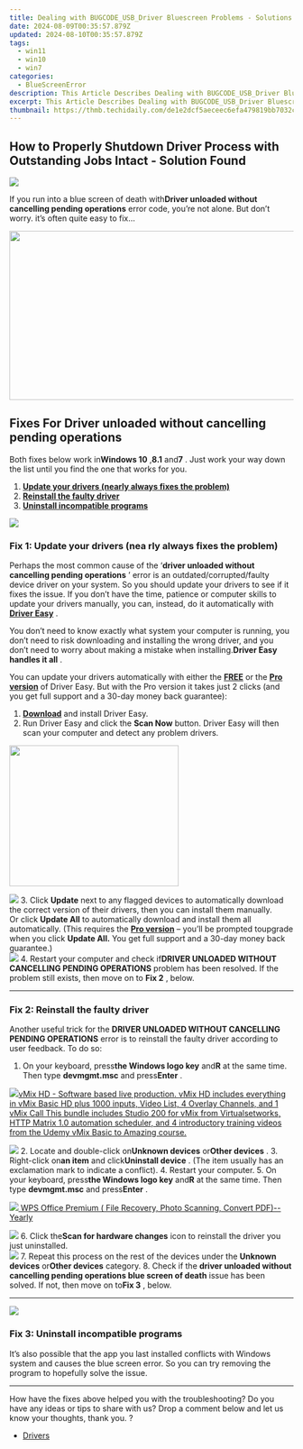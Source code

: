 ```yaml
---
title: Dealing with BUGCODE_USB_Driver Bluescreen Problems - Solutions for Windows Eosystem
date: 2024-08-09T00:35:57.879Z
updated: 2024-08-10T00:35:57.879Z
tags:
  - win11
  - win10
  - win7
categories:
  - BlueScreenError
description: This Article Describes Dealing with BUGCODE_USB_Driver Bluescreen Problems - Solutions for Windows Eosystem
excerpt: This Article Describes Dealing with BUGCODE_USB_Driver Bluescreen Problems - Solutions for Windows Eosystem
thumbnail: https://thmb.techidaily.com/de1e2dcf5aeceec6efa479819bb7032cddf48c94924e3a65a00624e5b7030be4.jpg
---
```


## How to Properly Shutdown Driver Process with Outstanding Jobs Intact - Solution Found

![](https://images.drivereasy.com/wp-content/uploads/2018/11/img_5bf7d8f264410.jpg)

 If you run into a blue screen of death with**Driver unloaded without cancelling pending operations** error code, you’re not alone. But don’t worry. it’s often quite easy to fix…

<!-- affiliate ads begin -->
<a href="https://aofit.pxf.io/c/5597632/1399701/16396" target="_top" id="1399701"><img src="//a.impactradius-go.com/display-ad/16396-1399701" border="0" alt="" width="960" height="300"/></a><img height="0" width="0" src="https://imp.pxf.io/i/5597632/1399701/16396" style="position:absolute;visibility:hidden;" border="0" />
<!-- affiliate ads end -->
## Fixes For Driver unloaded without cancelling pending operations

 Both fixes below work in**Windows 10** ,**8.1** and**7** . Just work your way down the list until you find the one that works for you.

1. [**Update your drivers (nearly always fixes the problem)**](https://www.drivereasy.com/knowledge/driver-unloaded-without-cancelling-pending-operations-solved/#F1)
2. **[](https://tools.techidaily.com/drivereasy/download/) [Reinstall the faulty driver](https://tools.techidaily.com/drivereasy/download/)**
3. [**Uninstall incompatible programs**](https://tools.techidaily.com/drivereasy/download/)

<!-- affiliate ads begin -->
<a href="https://store.movavi.com/affiliate.php?ACCOUNT=MOVAVI&AFFILIATE=108875&PATH=https%3A%2F%2Fwww.movavi.com%3FAFFILIATE%3D108875%26RESOURCE%3DMovavi%2BScreen%2BRecorder%2Bbox"><img src="https://mcusercontent.com/0885a03ded3d480dca9287f12/images/f026b149-fc7c-fd54-5f3e-1460bbb19b6b.jpg" border="0"></a>
<!-- affiliate ads end -->
### **Fix 1: Update your drivers (nea** rly always fixes the problem)

 Perhaps the most common cause of the ‘**driver unloaded without cancelling pending operations** ’ error is an outdated/corrupted/faulty device driver on your system. So you should update your drivers to see if it fixes the issue.  If you don’t have the time, patience or computer skills to update your drivers manually, you can, instead, do it automatically with **[Driver Easy](https://tools.techidaily.com/drivereasy/download/)**  .

 You don’t need to know exactly what system your computer is running, you don’t need to risk downloading and installing the wrong driver, and you don’t need to worry about making a mistake when installing.**Driver Easy handles it all** .

 You can update your drivers automatically with either the **[FREE](https://tools.techidaily.com/drivereasy/download/)**  or the **[Pro version](https://tools.techidaily.com/drivereasy/download/)**  of Driver Easy. But with the Pro version it takes just 2 clicks (and you get full support and a 30-day money back guarantee):

1. [**Download**](https://tools.techidaily.com/drivereasy/download/) and install Driver Easy.
2. Run Driver Easy and click the **Scan Now** button. Driver Easy will then scan your computer and detect any problem drivers.  
<!-- affiliate ads begin -->
<a href="https://united.elfm.net/c/5597632/748964/4704" target="_top" id="748964"><img src="//a.impactradius-go.com/display-ad/4704-748964" border="0" alt="" width="300" height="250"/></a><img height="0" width="0" src="https://united.elfm.net/i/5597632/748964/4704" style="position:absolute;visibility:hidden;" border="0" />
<!-- affiliate ads end -->
![](https://images.drivereasy.com/wp-content/uploads/2018/11/img_5bf7a23f5f0b9.jpg)
3. Click **Update** next to any flagged devices to automatically download the correct version of their drivers, then you can install them manually.  
 Or click **Update All** to automatically download and install them all automatically. (This requires the **[Pro version](https://tools.techidaily.com/drivereasy/download/)**  – you’ll be prompted toupgrade when you click   **Update All.**  You get full support and a 30-day money back guarantee.)  
![](https://images.drivereasy.com/wp-content/uploads/2018/11/img_5bf7a282e05cc.jpg)
4. Restart your computer and check if**DRIVER UNLOADED WITHOUT CANCELLING PENDING OPERATIONS** problem has been resolved. If the problem still exists, then move on to **Fix 2** , below.

---

### Fix 2: Reinstall the faulty driver

 Another useful trick for the **DRIVER UNLOADED WITHOUT CANCELLING PENDING OPERATIONS** error is to reinstall the faulty driver according to user feedback. To do so:

1. On your keyboard, press**the Windows logo key** and**R** at the same time. Then type **devmgmt.msc** and press**Enter** .  
<!-- affiliate ads begin -->
<a href="https://secure.2checkout.com/order/checkout.php?PRODS=4718730&QTY=1&AFFILIATE=108875&CART=1"> <img src="https://secure.avangate.com/images/merchant/ce9a6fb2becc2d235e62b125e9260102/products/copy_vMixCallScreenshot1-large.jpg" border="0">vMix HD - Software based live production. vMix HD includes everything in vMix Basic HD plus 1000 inputs, Video List, 4 Overlay Channels, and 1 vMix Call 
This bundle includes Studio 200 for vMix from Virtualsetworks, HTTP Matrix 1.0 automation scheduler, and 4 introductory training videos from the Udemy vMix Basic to Amazing course. </a>
<!-- affiliate ads end -->
![](https://images.drivereasy.com/wp-content/uploads/2018/11/img_5bf7d2a3c0863.png)
2. Locate and double-click on**Unknown devices** or**Other devices** .
3. Right-click on**an item** and click**Uninstall device** . (The item usually has an exclamation mark to indicate a conflict).
4. Restart your computer.
5. On your keyboard, press**the Windows logo key** and**R** at the same time. Then type **devmgmt.msc** and press**Enter** .  
<!-- affiliate ads begin -->
<a href="https://secure.2checkout.com/order/checkout.php?PRODS=38729081&QTY=1&AFFILIATE=108875&CART=1"><img src="https://website-prod.cache.wpscdn.com/img/wps-spreadsheet-free-excel-editor-online-offline-1x.93e269d.png" border="0">
WPS Office Premium ( File Recovery, Photo Scanning, Convert PDF)--Yearly</a>
<!-- affiliate ads end -->
![](https://images.drivereasy.com/wp-content/uploads/2018/11/img_5bf7d2a3c0863.png)
6. Click the**Scan for hardware changes** icon to reinstall the driver you just uninstalled.  
![](https://images.drivereasy.com/wp-content/uploads/2018/11/img_5bf7d806cf8e6.jpg)
7. Repeat this process on the rest of the devices under the **Unknown devices** or**Other devices** category.
8. Check if the **driver unloaded without cancelling pending operations blue screen of death** issue has been solved. If not, then move on to**Fix 3** , below.

---

<!-- affiliate ads begin -->
<a href="https://secure.2checkout.com/order/checkout.php?PRODS=4620780&QTY=1&AFFILIATE=108875&CART=1"><img src="https://secure.avangate.com/images/merchant/07dd4d5a72f5740ef0f035f201951476/728__90banner.jpg" border="0"></a>
<!-- affiliate ads end -->
### Fix 3: Uninstall incompatible programs

 It’s also possible that the app you last installed conflicts with Windows system and causes the blue screen error. So you can try removing the program to hopefully solve the issue.

---

 How have the fixes above helped you with the troubleshooting? Do you have any ideas or tips to share with us? Drop a comment below and let us know your thoughts, thank you. ?

* [Drivers](https://tools.techidaily.com/drivereasy/download/)

<ins class="adsbygoogle"
     style="display:block"
     data-ad-format="autorelaxed"
     data-ad-client="ca-pub-7571918770474297"
     data-ad-slot="1223367746"></ins>



<ins class="adsbygoogle"
     style="display:block"
     data-ad-client="ca-pub-7571918770474297"
     data-ad-slot="8358498916"
     data-ad-format="auto"
     data-full-width-responsive="true"></ins>
